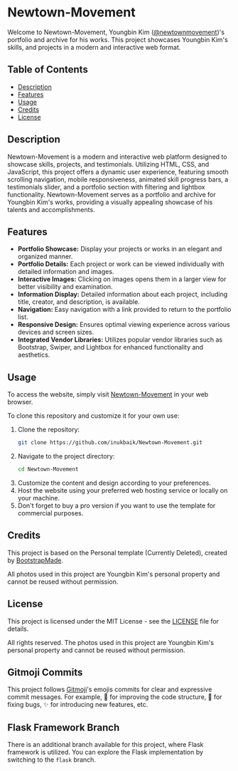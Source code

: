 # Newtown-Movement

Welcome to Newtown-Movement, Youngbin Kim ([@newtownmovement](https://www.instagram.com/newtownmovement/))'s portfolio and archive for his works. This project showcases Youngbin Kim's skills, and projects in a modern and interactive web format.

## Table of Contents
- [Description](#description)
- [Features](#features)
- [Usage](#usage)
- [Credits](#credits)
- [License](#license)

## Description

Newtown-Movement is a modern and interactive web platform designed to showcase skills, projects, and testimonials. Utilizing HTML, CSS, and JavaScript, this project offers a dynamic user experience, featuring smooth scrolling navigation, mobile responsiveness, animated skill progress bars, a testimonials slider, and a portfolio section with filtering and lightbox functionality. Newtown-Movement serves as a portfolio and archive for Youngbin Kim's works, providing a visually appealing showcase of his talents and accomplishments.

## Features

- **Portfolio Showcase:** Display your projects or works in an elegant and organized manner.
- **Portfolio Details:** Each project or work can be viewed individually with detailed information and images.
- **Interactive Images:** Clicking on images opens them in a larger view for better visibility and examination.
- **Information Display:** Detailed information about each project, including title, creator, and description, is available.
- **Navigation:** Easy navigation with a link provided to return to the portfolio list.
- **Responsive Design:** Ensures optimal viewing experience across various devices and screen sizes.
- **Integrated Vendor Libraries:** Utilizes popular vendor libraries such as Bootstrap, Swiper, and Lightbox for enhanced functionality and aesthetics.


## Usage

To access the website, simply visit [Newtown-Movement](https://example.com) in your web browser.

To clone this repository and customize it for your own use:

1. Clone the repository:
   ```sh
   git clone https://github.com/inukbaik/Newtown-Movement.git
   ```
2. Navigate to the project directory:
   ```sh
   cd Newtown-Movement
   ```
3. Customize the content and design according to your preferences.
4. Host the website using your preferred web hosting service or locally on your machine.
5. Don't forget to buy a pro version if you want to use the template for commercial purposes.

## Credits

This project is based on the Personal template (Currently Deleted), created by [BootstrapMade](https://bootstrapmade.com).

All photos used in this project are Youngbin Kim's personal property and cannot be reused without permission.

## License

This project is licensed under the MIT License - see the [LICENSE](LICENSE) file for details.

All rights reserved. The photos used in this project are Youngbin Kim's personal property and cannot be reused without permission.

## Gitmoji Commits

This project follows [Gitmoji](https://gitmoji.dev)'s emojis commits for clear and expressive commit messages. For example, :art: for improving the code structure, :bug: for fixing bugs, :sparkles: for introducing new features, etc.

## Flask Framework Branch

There is an additional branch available for this project, where Flask framework is utilized. You can explore the Flask implementation by switching to the `flask` branch.
